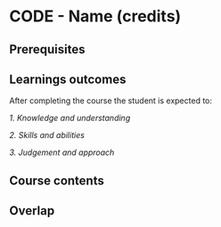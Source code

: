 # CODE - Name (credits)

## Prerequisites

## Learnings outcomes

After completing the course the student is expected to:

*1. Knowledge and understanding*

*2.	Skills and abilities*

*3.	Judgement and approach*

## Course contents

## Overlap
